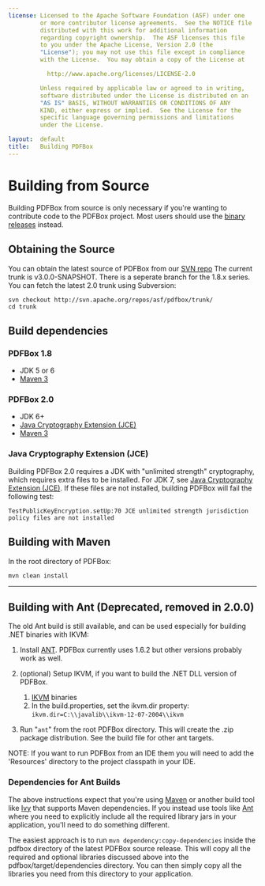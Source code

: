 ```yaml
---
license: Licensed to the Apache Software Foundation (ASF) under one
         or more contributor license agreements.  See the NOTICE file
         distributed with this work for additional information
         regarding copyright ownership.  The ASF licenses this file
         to you under the Apache License, Version 2.0 (the
         "License"); you may not use this file except in compliance
         with the License.  You may obtain a copy of the License at

           http://www.apache.org/licenses/LICENSE-2.0

         Unless required by applicable law or agreed to in writing,
         software distributed under the License is distributed on an
         "AS IS" BASIS, WITHOUT WARRANTIES OR CONDITIONS OF ANY
         KIND, either express or implied.  See the License for the
         specific language governing permissions and limitations
         under the License.

layout:  default
title:   Building PDFBox
---
```


# Building from Source

Building PDFBox from source is only necessary if you're wanting to contribute code to the PDFBox project. Most users should use the [binary releases](http://pdfbox.apache.org/download.cgi) instead.

## Obtaining the Source

You can obtain the latest source of PDFBox from our [SVN repo](http://pdfbox.apache.org/download.cgi) The current trunk is v3.0.0-SNAPSHOT. There is a seperate branch for the 1.8.x series. You can fetch the latest 2.0 trunk using Subversion:

    svn checkout http://svn.apache.org/repos/asf/pdfbox/trunk/
    cd trunk

## Build dependencies

### PDFBox 1.8

- JDK 5 or 6
- [Maven 3](http://maven.apache.org/)

### PDFBox 2.0

- JDK 6+
- [Java Cryptography Extension (JCE)](#java-cryptography-extension-jce)
- [Maven 3](http://maven.apache.org/)

### Java Cryptography Extension (JCE)

Building PDFBox 2.0 requires a JDK with "unlimited strength" cryptography, which requires extra files to be installed. For JDK 7, see [Java Cryptography Extension (JCE)](http://www.oracle.com/technetwork/java/javase/downloads/jce-7-download-432124.html). If these files are not installed, building PDFBox will fail the following test:

    TestPublicKeyEncryption.setUp:70 JCE unlimited strength jurisdiction policy files are not installed
    
## Building with Maven

In the root directory of PDFBox:

    mvn clean install

---

## Building with Ant (Deprecated, removed in 2.0.0)

The old Ant build is still available, and can be used especially for
building .NET binaries with IKVM:

1.  Install [ANT](http://ant.apache.org/). PDFBox currently uses 1.6.2
    but other versions probably work as well.
2.  (optional) Setup IKVM, if you want to build the .NET DLL version of
    PDFBox.
    1.  [IKVM](http://www.ikvm.net/) binaries
    2.  In the build.properties, set the ikvm.dir property:\
         `ikvm.dir=C:\\javalib\\ikvm-12-07-2004\\ikvm`

3.  Run "`ant`" from the root PDFBox directory. This will create the
    .zip package distribution. See the build file for other ant targets.

NOTE: If you want to run PDFBox from an IDE them you will need to add
the 'Resources' directory to the project classpath in your IDE.

### Dependencies for Ant Builds

The above instructions expect that you're using [Maven](http://maven.apache.org/) or another build tool like [Ivy](http://ant.apache.org/ivy/) that supports Maven dependencies.
If you instead use tools like [Ant](http://ant.apache.org/) where you need to explicitly include all the required library jars in your application, you'll need to do
something different.

The easiest approach is to run ``mvn dependency:copy-dependencies`` inside the pdfbox directory of the latest PDFBox source release. This will copy all the required and optional
libraries discussed above into the pdfbox/target/dependencies directory. You can then simply copy all the libraries you need from this directory to your application.
